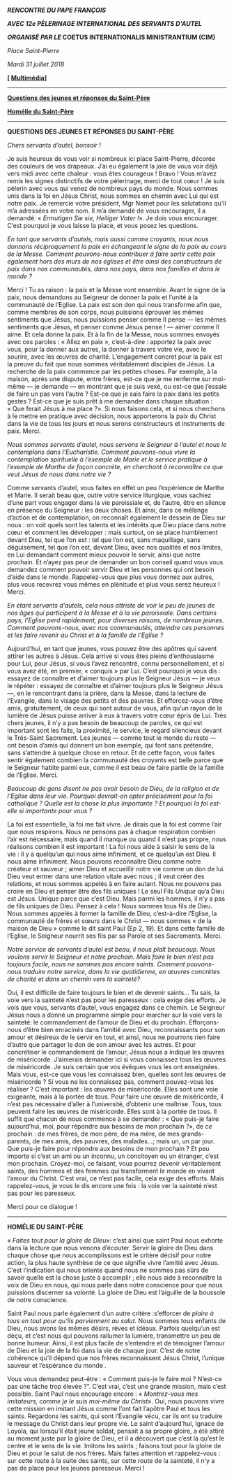 ***RENCONTRE DU PAPE FRANÇOIS***

***AVEC 12e PÈLERINAGE INTERNATIONAL DES SERVANTS D'AUTEL***

***ORGANISÉ PAR LE* COETUS INTERNATIONALIS MINISTRANTIUM (CIM)**

*Place Saint-Pierre*

*Mardi 31 juillet 2018*

**[ [Multimédia](http://w2.vatican.va/content/francesco/fr/events/event.dir.html/content/vaticanevents/fr/2018/7/31/pellegrinaggio-ministranti.html)]**

* * *

**[Questions des jeunes et réponses du Saint-Père](#QUESTIONS)**

**[Homélie du Saint-Père](#HOMELIE)**

* * *

**QUESTIONS DES JEUNES ET RÉPONSES DU SAINT-PÈRE**

*Chers servants d’autel, bonsoir !*

Je suis heureux de vous voir si nombreux ici place Saint-Pierre, décorée des couleurs de vos drapeaux. J’ai eu également la joie de vous voir déjà vers midi avec cette chaleur : vous êtes courageux ! Bravo ! Vous m’avez remis les signes distinctifs de votre pèlerinage, merci de tout cœur ! Je suis pèlerin avec vous qui venez de nombreux pays du monde. Nous sommes unis dans la foi en Jésus Christ, nous sommes en chemin avec Lui qui est notre paix. Je remercie votre président, Mgr Nemet pour les salutations qu’il m’a adressées en votre nom. Il m’a demandé de vous encourager, il a demandé: « *Ermutigen Sie sie, Heiliger Vater !*». Je dois vous encourager. C’est pourquoi je vous laisse la place, et vous posez les questions.

*En tant que servants d’autels, mais aussi comme croyants, nous nous donnons réciproquement la paix en échangeant le signe de la paix au cours de la Messe. Comment pouvons-nous contribuer à faire sortir cette paix également hors des murs de nos églises et être ainsi des constructeurs de paix dans nos communautés, dans nos pays, dans nos familles et dans le monde ?*

Merci ! Tu as raison : la paix et la Messe vont ensemble. Avant le signe de la paix, nous demandons au Seigneur de donner la paix et l’unité à la communauté de l’Eglise. La paix est son don qui nous transforme afin que, comme membres de son corps, nous puissions éprouver les mêmes sentiments que Jésus, nous puissions penser comme Il pense — les mêmes sentiments que Jésus, et penser comme Jésus pense ! — aimer comme Il aime. Et cela donne la paix. Et à la fin de la Messe, nous sommes envoyés avec ces paroles : « Allez en paix », c’est-à-dire : apportez la paix avec vous, pour la donner aux autres, la donner à travers votre vie, avec le sourire, avec les œuvres de charité. L’engagement concret pour la paix est la preuve du fait que nous sommes véritablement disciples de Jésus. La recherche de la paix commence par les petites choses. Par exemple, à la maison, après une dispute, entre frères, est-ce que je me renferme sur moi-même — je demande — en montrant que je suis vexé, ou est-ce que j’essaie de faire un pas vers l’autre ? Est-ce que je sais faire la paix dans les petits gestes ? Est-ce que je suis prêt à me demander dans chaque situation : « Que ferait Jésus à ma place ?». Si nous faisons cela, et si nous cherchons à le mettre en pratique avec décision, nous apporterons la paix du Christ dans la vie de tous les jours et nous serons constructeurs et instruments de paix. Merci.

*Nous sommes servants d’autel, nous servons le Seigneur à l’autel et nous le contemplons dans l’Eucharistie. Comment pouvons-nous vivre la contemplation spirituelle à l’exemple de Marie et le service pratique à l’exemple de Marthe de façon concrète, en cherchant à reconnaître ce que veut Jésus de nous dans notre vie ?*

Comme servants d’autel, vous faites en effet un peu l’expérience de Marthe et Marie. Il serait beau que, outre votre service liturgique, vous sachiez d’une part vous engager dans la vie paroissiale et, de l’autre, être en silence en présence du Seigneur : les deux choses. Et ainsi, dans ce mélange d’action et de contemplation, on reconnaît également le dessein de Dieu sur nous : on voit quels sont les talents et les intérêts que Dieu place dans notre cœur et comment les développer : mais surtout, on se place humblement devant Dieu, tel que l’on est : tel que l’on est, sans maquillage, sans déguisement, tel que l’on est, devant Dieu, avec nos qualités et nos limites, en Lui demandant comment mieux pouvoir le servir, ainsi que notre prochain. Et n’ayez pas peur de demander un bon conseil quand vous vous demandez comment pouvoir servir Dieu et les personnes qui ont besoin d’aide dans le monde. Rappelez-vous que plus vous donnez aux autres, plus vous recevrez vous mêmes en plénitude et plus vous serez heureux ! Merci.

*En étant servants d’autels, cela nous attriste de voir le peu de jeunes de nos âges qui participent à la Messe et à la vie paroissiale. Dans certains pays, l’Eglise perd rapidement, pour diverses raisons, de nombreux jeunes. Comment pouvons-nous, avec nos communautés, atteindre ces personnes et les faire revenir au Christ et à la famille de l’Eglise ?*

Aujourd’hui, en tant que jeunes, vous pouvez être des apôtres qui savent attirer les autres à Jésus. Cela arrive si vous êtes pleins d’enthousiasme pour Lui, pour Jésus, si vous l’avez rencontré, connu personnellement, et si vous avez été, en premier, « conquis » par Lui. C’est pourquoi je vous dis : essayez de connaître et d’aimer toujours plus le Seigneur Jésus — je veux le répéter : essayez de connaître et d’aimer toujours plus le Seigneur Jésus —, en le rencontrant dans la prière, dans la Messe, dans la lecture de l’Evangile, dans le visage des petits et des pauvres. Et efforcez-vous d’être amis, gratuitement, de ceux qui sont autour de vous, afin qu’un rayon de la lumière de Jésus puisse arriver à eux à travers votre cœur épris de Lui. Très chers jeunes, il n’y a pas besoin de beaucoup de paroles, ce qui est important sont les faits, la proximité, le service, le regard silencieux devant le Très-Saint Sacrement. Les jeunes — comme tout le monde du reste — ont besoin d’amis qui donnent un bon exemple, qui font sans prétendre, sans s’attendre à quelque chose en retour. Et de cette façon, vous faites sentir également combien la communauté des croyants est belle parce que le Seigneur habite parmi eux, comme il est beau de faire partie de la famille de l’Eglise. Merci.

*Beaucoup de gens disent ne pas avoir besoin de Dieu, de la religion et de l’Eglise dans leur vie. Pourquoi devrait-on opter précisément pour la foi catholique ? Quelle est la chose la plus importante ? Et pourquoi la foi est-elle si importante pour vous ?*

La foi est essentielle, la foi me fait vivre. Je dirais que la foi est comme l’air que nous respirons. Nous ne pensons pas à chaque respiration combien l’air est nécessaire, mais quand il manque ou quand il n’est pas propre, nous réalisons combien il est important ! La foi nous aide à saisir le sens de la vie : il y a quelqu’un qui nous aime infiniment, et ce quelqu’un est Dieu. Il nous aime infiniment. Nous pouvons reconnaître Dieu comme notre créateur et sauveur ; aimer Dieu et accueillir notre vie comme un don de lui. Dieu veut entrer dans une relation vitale avec nous ; il veut créer des relations, et nous sommes appelés à en faire autant. Nous ne pouvons pas croire en Dieu et penser être des fils uniques ! Le seul Fils *Unique* qu’a Dieu est Jésus. Unique parce que c’est Dieu. Mais parmi les hommes, il n’y a pas de fils uniques de Dieu. Pensez à cela ! Nous sommes tous fils de Dieu. Nous sommes appelés à former la famille de Dieu, c’est-à-dire l’Eglise, la communauté de frères et sœurs dans le Christ — nous sommes « de la maison de Dieu » comme le dit saint Paul (Ep 2, 19). Et dans cette famille de l’Eglise, le Seigneur nourrit ses fils par sa Parole et ses Sacrements. Merci.

*Notre service de servants d’autel est beau, il nous plaît beaucoup. Nous voulons servir le Seigneur et notre prochain. Mais faire le bien n’est pas toujours facile, nous ne sommes pas encore saints. Comment pouvons-nous traduire notre service, dans la vie quotidienne, en œuvres concrètes de charité et dans un chemin vers la sainteté?*

Oui, il est difficile de faire toujours le bien et de devenir saints... Tu sais, la voie vers la sainteté n’est pas pour les paresseux : cela exige des efforts. Je vois que vous, servants d’autel, vous engagez dans ce chemin. Le Seigneur Jésus nous a donné un programme simple pour marcher sur la voie vers la sainteté: le commandement de l’amour de Dieu et du prochain. Efforçons-nous d’être bien enracinés dans l’amitié avec Dieu, reconnaissants pour son amour et désireux de le servir en tout, et ainsi, nous ne pourrons rien faire d’autre que partager le don de son amour avec les autres. Et pour concrétiser le commandement de l’amour, Jésus nous a indiqué les œuvres de miséricorde. J’aimerais demander ici si vous connaissez tous les œuvres de miséricorde. Je suis certain que vos évêques vous les ont enseignées. Mais vous, est-ce que vous les connaissez bien, quelles sont les œuvres de miséricorde ? Si vous ne les connaissez pas, comment pouvez-vous les réaliser ? C’est important : les œuvres de miséricorde. Elles sont une voie exigeante, mais à la portée de tous. Pour faire une œuvre de miséricorde, il n’est pas nécessaire d’aller à l’université, d’obtenir une maîtrise. Tous, tous peuvent faire les œuvres de miséricorde. Elles sont à la portée de tous. Il suffit que chacun de nous commence à se demander : « Que puis-je faire aujourd’hui, moi, pour répondre aux besoins de mon prochain ?», de *ce* prochain : de mes frères, de mon père, de ma mère, de mes grands-parents, de mes amis, des pauvres, des malades...; mais un, un par jour. Que puis-je faire pour répondre aux besoins de mon prochain ? Et peu importe si c’est un ami ou un inconnu, un concitoyen ou un étranger, c’est mon prochain. Croyez-moi, ce faisant, vous pourrez devenir véritablement saints, des hommes et des femmes qui transforment le monde en vivant l’amour du Christ. C’est vrai, ce n’est pas facile, cela exige des efforts. Mais rappelez-vous, je vous le dis encore une fois : la voie ver la sainteté n’est pas pour les paresseux.

Merci pour ce dialogue !

* * *

**HOMÉLIE DU SAINT-PÈRE**

« *Faites tout pour la gloire de Dieu*»: c’est ainsi que saint Paul nous exhorte dans la lecture que nous venons d’écouter. Servir la gloire de Dieu dans chaque chose que nous accomplissons est le critère décisif pour notre action, la plus haute synthèse de ce que signifie vivre l’amitié avec Jésus. C’est l’indication qui nous oriente quand nous ne sommes pas sûrs de savoir quelle est la chose juste à accomplir ; elle nous aide à reconnaître la voix de Dieu en nous, qui nous parle dans notre conscience pour que nous puissions discerner sa volonté. La gloire de Dieu est l’aiguille de la boussole de notre conscience.

Saint Paul nous parle également d’un autre critère :s’efforcer de *plaire à tous en tout pour qu’ils parviennent au salut.* Nous sommes tous enfants de Dieu, nous avons les mêmes désirs, rêves et idéaux. Parfois quelqu’un est déçu, et c’est nous qui pouvons rallumer la lumière, transmettre un peu de bonne humeur. Ainsi, il est plus facile de s’entendre et de témoigner l’amour de Dieu et la joie de la foi dans la vie de chaque jour. C’est de notre cohérence qu’il dépend que nos frères reconnaissent Jésus Christ, l’unique sauveur et l’espérance du monde *.*

Vous vous demandez peut-être : « Comment puis-je le faire moi ? N’est-ce pas une tâche trop élevée ?”. C’est vrai, c’est une grande mission, mais c’est possible. Saint Paul nous encourage encore : « *Montrez-vous mes imitateurs, comme je le suis moi-même du Christ*». Oui, nous pouvons vivre cette mission en imitant Jésus comme l’ont fait l’apôtre Paul et tous les saints. Regardons les saints, qui sont l’Evangile vécu, car ils ont su traduire le message du Christ dans leur propre vie. Le saint d’aujourd’hui, Ignace de Loyola, qui lorsqu’il était jeune soldat, pensait à sa propre gloire, a été attiré au moment juste par la gloire de Dieu, et il a découvert que c’est là qu’est le centre et le sens de la vie. Imitons les saints ; faisons tout pour la gloire de Dieu et pour le salut de nos frères. Mais faites attention et rappelez-vous : sur cette route à la suite des saints, sur cette route de la sainteté, il n’y a pas de place pour les jeunes paresseux. Merci !